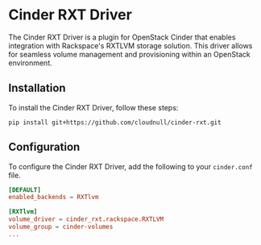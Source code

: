 # Cinder RXT Driver

The Cinder RXT Driver is a plugin for OpenStack Cinder that enables integration with Rackspace's RXTLVM
storage solution. This driver allows for seamless volume management and provisioning within an OpenStack
environment.

## Installation

To install the Cinder RXT Driver, follow these steps:

``` shell
pip install git+https://github.com/cloudnull/cinder-rxt.git
```

## Configuration

To configure the Cinder RXT Driver, add the following to your `cinder.conf` file.

``` conf
[DEFAULT]
enabled_backends = RXTlvm

[RXTlvm]
volume_driver = cinder_rxt.rackspace.RXTLVM
volume_group = cinder-volumes
...
```
